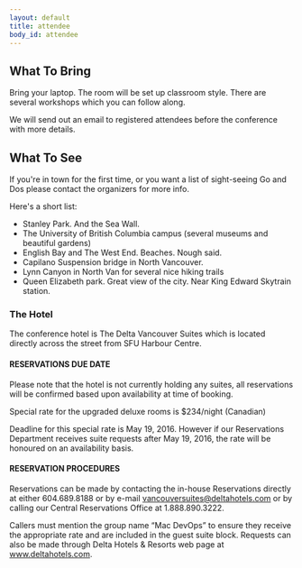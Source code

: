 ```yaml
---
layout: default
title: attendee
body_id: attendee
---
```


## What To Bring

Bring your laptop. The room will be set up classroom style. There are several workshops which you can follow along.

We will send out an email to registered attendees before the conference with more details.

## What To See

If you're in town for the first time, or you want a list of sight-seeing Go and Dos please contact the organizers for more info.

Here's a short list:

<ul>
<li> Stanley Park. And the Sea Wall.
<li> The University of British Columbia campus (several museums and beautiful gardens)
<li> English Bay and The West End. Beaches. Nough said.
<li> Capilano Suspension bridge in North Vancouver.
<li> Lynn Canyon in North Van for several nice hiking trails
<li> Queen Elizabeth park. Great view of the city. Near King Edward Skytrain station.
</ul>

### The Hotel 

The conference hotel is The Delta Vancouver Suites which is located directly across the street from SFU Harbour Centre.

#### RESERVATIONS DUE DATE

Please note that the hotel is not currently holding any suites, all reservations will be confirmed based upon availability at time of booking.

Special rate for the upgraded deluxe rooms is $234/night (Canadian)

Deadline for this special rate is May 19, 2016. However if our Reservations Department receives suite requests after May 19, 2016, the rate will be honoured on an availability basis.

#### RESERVATION PROCEDURES

Reservations can be made by contacting the in-house Reservations directly at either 604.689.8188 or by e-mail <a href="mailto:vancouversuites@deltahotels.com">vancouversuites@deltahotels.com</a> or by calling our Central Reservations Office at 1.888.890.3222. 

Callers must mention the group name “Mac DevOps” to ensure they receive the appropriate rate and are included in the guest suite block. Requests can also be made through Delta Hotels & Resorts web page at <a href="www.deltahotels.com">www.deltahotels.com</a>. 
